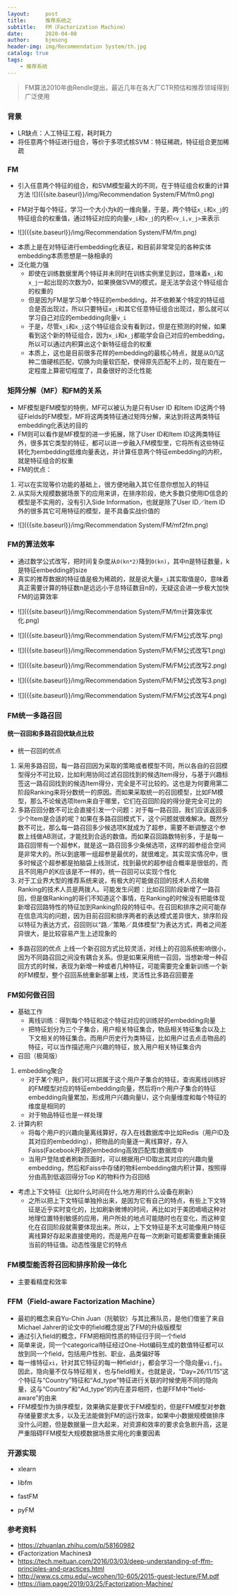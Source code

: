 ```yaml
---
layout:     post
title:      推荐系统之
subtitle:   FM（Factorization Machine）
date:       2020-04-08
author:     bjmsong
header-img: img/Recommendation System/th.jpg
catalog: true
tags:
    - 推荐系统
---
```

> FM算法2010年由Rendle提出，最近几年在各大厂CTR预估和推荐领域得到广泛使用

### 背景

- LR缺点：人工特征工程，耗时耗力
- 将任意两个特征进行组合，等价于多项式核SVM：特征稀疏，特征组合更加稀疏



### FM

<ul> 
<li markdown="1">
引入任意两个特征的组合，和SVM模型最大的不同，在于特征组合权重的计算方法
![]({{site.baseurl}}/img/Recommendation System/FM/fm0.png) 
</li> 
</ul> 

- FM对于每个特征，学习一个大小为k的一维向量，于是，两个特征`x_i`和`x_j`的特征组合的权重值，通过特征对应的向量`v_i`和`v_j`的内积`<v_i,v_j>`来表示
<ul> 
<li markdown="1">
![]({{site.baseurl}}/img/Recommendation System/FM/fm.png) 
</li> 
</ul> 

- 本质上是在对特征进行embedding化表征，和目前非常常见的各种实体embedding本质思想是一脉相承的
- 泛化能力强
    - 即使在训练数据里两个特征并未同时在训练实例里见到过，意味着`x_i`和`x_j`一起出现的次数为0，如果换做SVM的模式，是无法学会这个特征组合的权重的
    - 但是因为FM是学习单个特征的embedding，并不依赖某个特定的特征组合是否出现过，所以只要特征`x_i`和其它任意特征组合出现过，那么就可以学习自己对应的embedding向量`v_i`
    - 于是，尽管`x_i`和`x_j`这个特征组合没有看到过，但是在预测的时候，如果看到这个新的特征组合，因为`x_i`和`x_j`都能学会自己对应的embedding，所以可以通过内积算出这个新特征组合的权重
    - 本质上，这也是目前很多花样的embedding的最核心特点，就是从0/1这种二值硬核匹配，切换为向量软匹配，使得原先匹配不上的，现在能在一定程度上算密切程度了，具备很好的泛化性能

### 矩阵分解（MF）和FM的关系
- MF模型是FM模型的特例，MF可以被认为是只有User ID 和Item ID这两个特征Fields的FM模型，MF将这两类特征通过矩阵分解，来达到将这两类特征embedding化表达的目的
- FM则可以看作是MF模型的进一步拓展，除了User ID和Item ID这两类特征外，很多其它类型的特征，都可以进一步融入FM模型里，它将所有这些特征转化为embedding低维向量表达，并计算任意两个特征embedding的内积，就是特征组合的权重
- FM的优点：
1. 可以在实现等价功能的基础上，很方便地融入其它任意你想加入的特征
2. 从实际大规模数据场景下的应用来讲，在排序阶段，绝大多数只使用ID信息的模型是不实用的，没有引入Side Information，也就是除了User ID／Item ID外的很多其它可用特征的模型，是不具备实战价值的
<ul> 
<li markdown="1">
![]({{site.baseurl}}/img/Recommendation System/FM/mf2fm.png) 
</li> 
</ul> 

### FM的算法效率
- 通过数学公式改写，把时间复杂度从`O(kn*2)`降到`O(kn)`，其中n是特征数量，k是特征embedding的size
- 真实的推荐数据的特征值是极为稀疏的，就是说大量`x_i`其实取值是0，意味着真正需要计算的特征数n是远远小于总特征数目n的，无疑这会进一步极大加快FM的运算效率

<ul> 
<li markdown="1">
![]({{site.baseurl}}/img/Recommendation System/FM/fm计算效率优化.png) 
</li> 
</ul> 

<ul> 
<li markdown="1">
![]({{site.baseurl}}/img/Recommendation System/FM/FM公式改写.png) 
</li> 
</ul> 

<ul> 
<li markdown="1">
![]({{site.baseurl}}/img/Recommendation System/FM/FM公式改写1.png) 
</li> 
</ul> 

<ul> 
<li markdown="1">
![]({{site.baseurl}}/img/Recommendation System/FM/FM公式改写2.png) 
</li> 
</ul> 

<ul> 
<li markdown="1">
![]({{site.baseurl}}/img/Recommendation System/FM/FM公式改写3.png) 
</li> 
</ul> 

<ul> 
<li markdown="1">
![]({{site.baseurl}}/img/Recommendation System/FM/FM公式改写4.png) 
</li> 
</ul> 


### FM统一多路召回
#### 统一召回和多路召回优缺点比较
- 统一召回的优点
1. 采用多路召回，每一路召回因为采取的策略或者模型不同，所以各自的召回模型得分不可比较，比如利用协同过滤召回找到的候选Item得分，与基于兴趣标签这一路召回找到的候选Item得分，完全是不可比较的。这也是为何要用第二阶段Ranking来将分数统一的原因。而如果采取统一的召回模型，比如FM模型，那么不论候选项Item来自于哪里，它们在召回阶段的得分是完全可比的
2. 多路召回分数不可比会直接引发一个问题：对于每一路召回，我们应该返回多少个Item是合适的呢？如果在多路召回模式下，这个问题就很难解决。既然分数不可比，那么每一路召回多少候选项K就成为了超参，需要不断调整这个参数上线做AB测试，才能找到合适的数值。而如果召回路数特别多，于是每一路召回带有一个超参K，就是这一路召回多少条候选项，这样的超参组合空间是非常大的。所以到底哪一组超参是最优的，就很难定。其实现实情况中，很多时候这个超参都是拍脑袋上线测试，找到最优的超参组合概率是很低的，而且不同用户的K应该是不一样的，统一召回可以实现个性化
3. 对于工业界大型的推荐系统来说，有极大的可能做召回的技术人员和做Ranking的技术人员是两拨人。可能发生问题：比如召回阶段新增了一路召回，但是做Ranking的哥们不知道这个事情，在Ranking的时候没有把能体现新增召回路特性的特征加到Ranking阶段的特征中。在召回和排序之间可能存在信息鸿沟的问题，因为目前召回和排序两者的表达模式差异很大，排序阶段以特征为表达方式，召回则以“路／策略／具体模型”为表达方式，两者之间差异很大，是比较容易产生上述现象的
- 多路召回的优点
上线一个新召回方式比较灵活，对线上的召回系统影响很小，因为不同路召回之间没有耦合关系。但是如果采用统一召回，当想新增一种召回方式的时候，表现为新增一种或者几种特征，可能需要完全重新训练一个新的FM模型，整个召回系统重新部署上线，灵活性比多路召回要差


### FM如何做召回
- 基础工作
    - 离线训练：得到每个特征和这个特征对应的训练好的embedding向量
    - 把特征划分为三个子集合，用户相关特征集合，物品相关特征集合以及上下文相关的特征集合。而用户历史行为类特征，比如用户过去点击物品的特征，可以当作描述用户兴趣的特征，放入用户相关特征集合内
- 召回（极简版）
1. embedding聚合
    - 对于某个用户，我们可以把属于这个用户子集合的特征，查询离线训练好的FM模型对应的特征embedding向量，然后将n个用户子集合的特征embedding向量累加，形成用户兴趣向量U，这个向量维度和每个特征的维度是相同的
    - 对于物品特征也是一样处理
2. 计算内积
    - 将每个用户的兴趣向量离线算好，存入在线数据库中比如Redis（用户ID及其对应的embedding），把物品的向量逐一离线算好，存入Faiss(Facebook开源的embedding高效匹配库)数据库中
    - 当用户登陆或者刷新页面时，可以根据用户ID取出其对应的兴趣向量embedding，然后和Faiss中存储的物料embedding做内积计算，按照得分由高到低返回得分Top K的物料作为召回结
- 考虑上下文特征（比如什么时间在什么地方用的什么设备在刷新）
    -  之所以把上下文特征单独拎出来，是因为它有自己的特点，有些上下文特征是近乎实时变化的，比如刷新微博的时间，再比如对于美团嘀嘀这种对地理位置特别敏感的应用，用户所处的地点可能随时也在变化，而这种变化在召回阶段就需要体现出来。所以，上下文特征是不太可能像用户特征离线算好存起来直接使用的，而是用户在每一次刷新可能都需要重新捕获当前的特征值。动态性强是它的特点

### FM模型能否将召回和排序阶段一体化
- 主要看精度和效率

### FFM（Field-aware Factorization Machine）
- 最初的概念来自Yu-Chin Juan（阮毓钦）与其比赛队员，是他们借鉴了来自Michael Jahrer的论文中的field概念提出了FM的升级版模型
- 通过引入field的概念，FFM把相同性质的特征归于同一个field
- 简单来说，同一个categorical特征经过One-Hot编码生成的数值特征都可以放到同一个field，包括用户性别、职业、品类偏好等
- 每一维特征`xi`，针对其它特征的每一种field`fj`，都会学习一个隐向量`vi,fj`。因此，隐向量不仅与特征相关，也与field相关。也就是说，“Day=26/11/15”这个特征与“Country”特征和“Ad_type”特征进行关联的时候使用不同的隐向量，这与“Country”和“Ad_type”的内在差异相符，也是FFM中“field-aware”的由来
- FFM模型作为排序模型，效果确实是要优于FM模型的，但是FFM模型对参数存储量要求太多，以及无法能做到FM的运行效率，如果中小数据规模做排序没什么问题，但是数据量一旦大起来，对资源和效率的要求会急剧升高，这是严重阻碍FFM模型大规模数据场景实用化的重要因素



### 开源实现
- xlearn

- libfm

- fastFM

- pyFM


### 参考资料
- https://zhuanlan.zhihu.com/p/58160982
- 《Factorization Machines》
- https://tech.meituan.com/2016/03/03/deep-understanding-of-ffm-principles-and-practices.html
- http://www.cs.cmu.edu/~wcohen/10-605/2015-guest-lecture/FM.pdf
- https://liam.page/2019/03/25/Factorization-Machine/